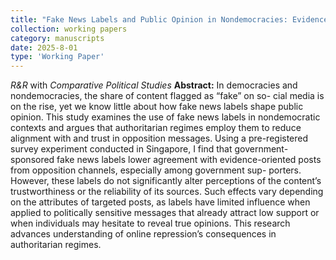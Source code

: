 ```yaml
---
title: "Fake News Labels and Public Opinion in Nondemocracies: Evidence from Singapore"
collection: working papers
category: manuscripts
date: 2025-8-01
type: 'Working Paper'
---
```

*R&R* with *Comparative Political Studies*
**Abstract:** In democracies and nondemocracies, the share of content flagged as “fake” on so- cial media is on the rise, yet we know little about how fake news labels shape public opinion. This study examines the use of fake news labels in nondemocratic contexts and argues that authoritarian regimes employ them to reduce alignment with and trust in opposition messages. Using a pre-registered survey experiment conducted in Singapore, I find that government-sponsored fake news labels lower agreement with evidence-oriented posts from opposition channels, especially among government sup- porters. However, these labels do not significantly alter perceptions of the content’s trustworthiness or the reliability of its sources. Such effects vary depending on the attributes of targeted posts, as labels have limited influence when applied to politically sensitive messages that already attract low support or when individuals may hesitate to reveal true opinions. This research advances understanding of online repression’s consequences in authoritarian regimes.
